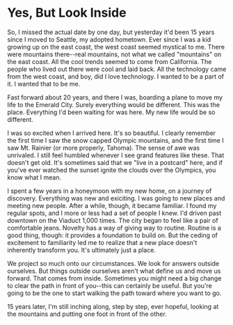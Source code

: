 # Yes, But Look Inside

So, I missed the actual date by one day, but yesterday it'd been 15 years since
I moved to Seattle, my adopted hometown. Ever since I was a kid growing up on
the east coast, the west coast seemed mystical to me. There were mountains
there--real mountains, not what we called "mountains" on the east coast. All
the cool trends seemed to come from California. The people who lived out there
were cool and laid back. All the technology came from the west coast, and boy,
did I love technology. I wanted to be a part of it. I wanted that to be me.

Fast forward about 20 years, and there I was, boarding a plane to move my life
to the Emerald City. Surely everything would be different. This was the place.
Everything I'd been waiting for was here. My new life would be so different.

I was so excited when I arrived here. It's so beautiful. I clearly remember the
first time I saw the snow capped Olympic mountains, and the first time I saw
Mt. Rainier (or more properly, Tahoma). The sense of awe was unrivaled. I still
feel humbled whenever I see grand features like these. That doesn't get old.
It's sometimes said that we "live in a postcard" here, and if you've ever
watched the sunset ignite the clouds over the Olympics, you know what I mean.

I spent a few years in a honeymoon with my new home, on a journey of discovery.
Everything was new and exiciting. I was going to new places and meeting new
people. After a while, though, it became familiar. I found my regular spots,
and I more or less had a set of people I knew. I'd driven past downtown on the
Viaduct 1,000 times. The city began to feel like a pair of comfortable jeans.
Novelty has a way of giving way to routine. Routine is a good thing, though: it
provides a foundation to build on. But the ceding of excitement to familiarity
led me to realize that a new place doesn't inherently transform you. It's
ultimately just a place.

We project so much onto our circumstances. We look for answers outside
ourselves. But things outside ourselves aren't what define us and move us
forward. That comes from inside. Sometimes you might need a big change to clear
the path in front of you--this can certainly be useful. But you're going to be
the one to start walking the path toward where you want to go. 

15 years later, I'm still inching along, step by step, ever hopeful, looking at
the mountains and putting one foot in front of the other.
